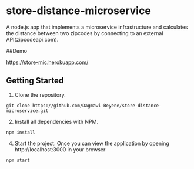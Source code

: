 # store-distance-microservice

A node.js app that implements a microservice infrastructure and calculates the distance between two zipcodes by connecting to an external API(zipcodeapi.com). 

##Demo

https://store-mic.herokuapp.com/

## Getting Started

1. Clone the repository.
```
git clone https://github.com/Dagmawi-Beyene/store-distance-microservice.git
```
2. Install all dependencies with NPM.
```
npm install
```

4. Start the project. Once you can view the application by opening http://localhost:3000 in your browser
```
npm start
```
